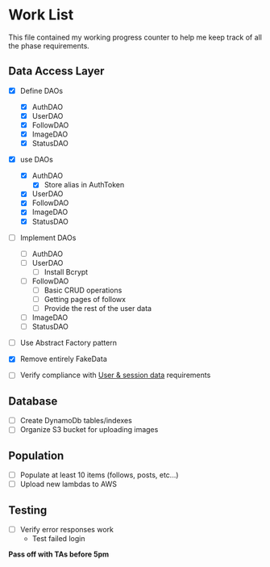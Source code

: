 # Work List

This file contained my working progress counter to help me keep track of all the phase requirements.

## Data Access Layer

- [x] Define DAOs
  - [x] AuthDAO
  - [x] UserDAO
  - [x] FollowDAO
  - [x] ImageDAO
  - [x] StatusDAO
- [x] use DAOs
  - [x] AuthDAO
    - [x] Store alias in AuthToken
  - [x] UserDAO
  - [x] FollowDAO
  - [x] ImageDAO
  - [x] StatusDAO
- [ ] Implement DAOs
  - [ ] AuthDAO
  - [ ] UserDAO
    - [ ] Install Bcrypt
  - [ ] FollowDAO
    - [ ] Basic CRUD operations
    - [ ] Getting pages of followx
    - [ ] Provide the rest of the user data
  - [ ] ImageDAO
  - [ ] StatusDAO
- [ ] Use Abstract Factory pattern
- [x] Remove entirely FakeData
- [ ] Verify compliance with [User & session data](https://byu.instructure.com/courses/27157/pages/course-project-2) requirements


## Database

- [ ] Create DynamoDb tables/indexes
- [ ] Organize S3 bucket for uploading images

## Population

- [ ] Populate at least 10 items (follows, posts, etc...)
- [ ] Upload new lambdas to AWS

## Testing

- [ ] Verify error responses work
  - Test failed login

**Pass off with TAs before 5pm**
